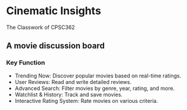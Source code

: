 # Cinematic Insights
The Classwork of CPSC362

## A movie discussion board 
### Key Function
- Trending Now: Discover popular movies based on real-time ratings.<br>
- User Reviews: Read and write detailed reviews.<br>
- Advanced Search: Filter movies by genre, year, rating, and more.<br>
- Watchlist & History: Track and save movies.<br>
- Interactive Rating System: Rate movies on various criteria.<br>


